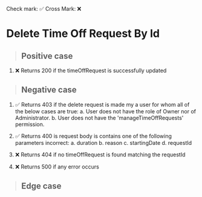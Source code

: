 Check mark: ✅
Cross Mark: ❌

# Delete Time Off Request By Id

> ## Positive case

1. ❌ Returns 200 if the timeOffRequest is successfully updated

> ## Negative case

1. ✅ Returns 403 if the delete request is made my a user for whom all of the below cases are true:
    a. User does not have the role of Owner nor of Administrator.
    b. User does not have the 'manageTimeOffRequests' permission.

2. ✅ Returns 400 is request body is contains one of the following parameters incorrect:
    a. duration 
    b. reason
    c. startingDate
    d. requestId

3. ❌ Returns 404 if no timeOffRequest is found matching the requestId

4. ❌ Returns 500 if any error occurs

> ## Edge case
